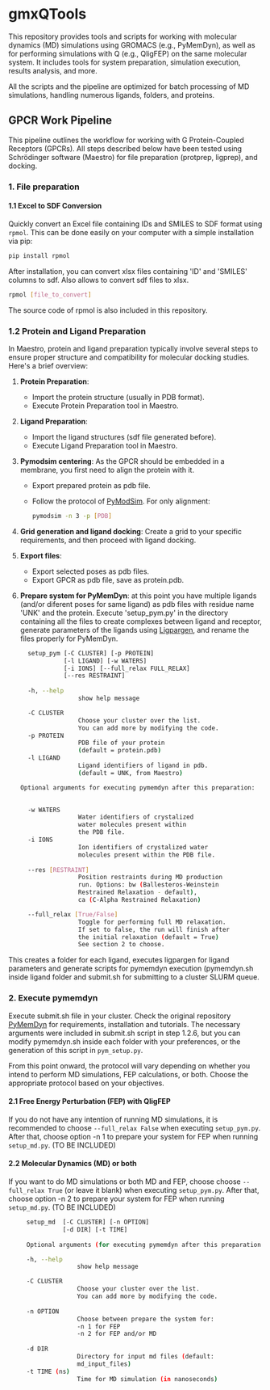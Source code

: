 # gmxQTools
This repository provides tools and scripts for working with molecular dynamics (MD) simulations using GROMACS (e.g., PyMemDyn), as well as for performing simulations with Q (e.g., QligFEP) on the same molecular system. It includes tools for system preparation, simulation execution, results analysis, and more.

All the scripts and the pipeline are optimized for batch processing of MD simulations, handling numerous ligands, folders, and proteins.

## GPCR Work Pipeline

This pipeline outlines the workflow for working with G Protein-Coupled Receptors (GPCRs). All steps described below have been tested using Schrödinger software (Maestro) for file preparation (protprep, ligprep), and docking.

### 1. File preparation

#### 1.1 Excel to SDF Conversion

Quickly convert an Excel file containing IDs and SMILES to SDF format using `rpmol`. This can be done easily on your computer with a simple installation via pip:

```bash
pip install rpmol
```
After installation, you can convert xlsx files containing 'ID' and 'SMILES' columns to sdf. Also allows to convert sdf files to xlsx.
```bash
rpmol [file_to_convert]
```

The source code of rpmol is also included in this repository.

### 1.2 Protein and Ligand Preparation

In Maestro, protein and ligand preparation typically involve several steps to ensure proper structure and compatibility for molecular docking studies. Here's a brief overview:

1. **Protein Preparation**:
    - Import the protein structure (usually in PDB format).
    - Execute Protein Preparation tool in Maestro.

2. **Ligand Preparation**:
    - Import the ligand structures (sdf file generated before).
    - Execute Ligand Preparation tool in Maestro.

3. **Pymodsim centering**: As the GPCR should be embedded in a membrane, you first need to align the protein with it.
    - Export prepared protein as pdb file.
    - Follow the protocol of [PyModSim](https://github.com/GPCR-ModSim/pymodsim). For only alignment:

      ```bash
      pymodsim -n 3 -p [PDB]
      ```
      
4. **Grid generation and ligand docking**: Create a grid to your specific requirements, and then proceed with ligand docking.
   
5. **Export files**:
    - Export selected poses as pdb files.
    - Export GPCR as pdb file, save as protein.pdb.

6. **Prepare system for PyMemDyn**: at this point you have multiple ligands (and/or diferent poses for same ligand) as pdb files with residue name 'UNK' and the protein.
   Execute 'setup_pym.py' in the directory containing all the files to create complexes between ligand and receptor, generate parameters of the ligands using [Ligpargen](https://github.com/Isra3l/ligpargen), and rename the files properly for PyMemDyn. 
   
    ```bash
      setup_pym [-C CLUSTER] [-p PROTEIN]
                [-l LIGAND] [-w WATERS]
                [-i IONS] [--full_relax FULL_RELAX]
                [--res RESTRAINT]
      
      -h, --help
                    show help message

      -C CLUSTER
                    Choose your cluster over the list.
                    You can add more by modifying the code.
      -p PROTEIN 
                    PDB file of your protein
                    (default = protein.pdb)
      -l LIGAND
                    Ligand identifiers of ligand in pdb.
                    (default = UNK, from Maestro)
    
    Optional arguments for executing pymemdyn after this preparation:

      
      -w WATERS
                    Water identifiers of crystalized
                    water molecules present within
                    the PDB file.
      -i IONS
                    Ion identifiers of crystalized water
                    molecules present within the PDB file.
      
      --res [RESTRAINT]
                    Position restraints during MD production
                    run. Options: bw (Ballesteros-Weinstein
                    Restrained Relaxation - default),
                    ca (C-Alpha Restrained Relaxation)

      --full_relax [True/False]
                    Toggle for performing full MD relaxation.
                    If set to false, the run will finish after
                    the initial relaxation (default = True)
                    See section 2 to choose.
    ```

   
This creates a folder for each ligand, executes ligpargen for ligand parameters and generate scripts for pymemdyn execution (pymemdyn.sh inside ligand folder and submit.sh for        submitting to a cluster SLURM queue.

### 2. Execute pymemdyn
Execute submit.sh file in your cluster.
Check the original repository [PyMemDyn](https://github.com/GPCR-ModSim/pymemdyn) for requirements, installation and tutorials. The necessary arguments were included in submit.sh script in step 1.2.6, but you can modify pymemdyn.sh inside each folder with your preferences, or the generation of this script in `pym_setup.py`.

From this point onward, the protocol will vary depending on whether you intend to perform MD simulations, FEP calculations, or both. Choose the appropriate protocol based on your objectives.

#### 2.1 Free Energy Perturbation (FEP) with QligFEP
If you do not have any intention of running MD simulations, it is recommended to choose `--full_relax False` when executing `setup_pym.py`. After that, choose option -n 1 to prepare your system for FEP when running `setup_md.py`. (TO BE INCLUDED)

#### 2.2 Molecular Dynamics (MD) or both
If you want to do MD simulations or both MD and FEP, choose choose `--full_relax True` (or leave it blank) when executing `setup_pym.py`. After that, choose option -n 2 to prepare your system for FEP when running `setup_md.py`. (TO BE INCLUDED)

 ```bash
      setup_md  [-C CLUSTER] [-n OPTION]
                [-d DIR] [-t TIME]
      
      Optional arguments (for executing pymemdyn after this preparation:

      -h, --help
                    show help message

      -C CLUSTER
                    Choose your cluster over the list.
                    You can add more by modifying the code.
      
      -n OPTION
                    Choose between prepare the system for:
                    -n 1 for FEP
                    -n 2 for FEP and/or MD
      
      -d DIR
                    Directory for input md files (default:
                    md_input_files)
      -t TIME (ns)
                    Time for MD simulation (in nanoseconds)
 ```



